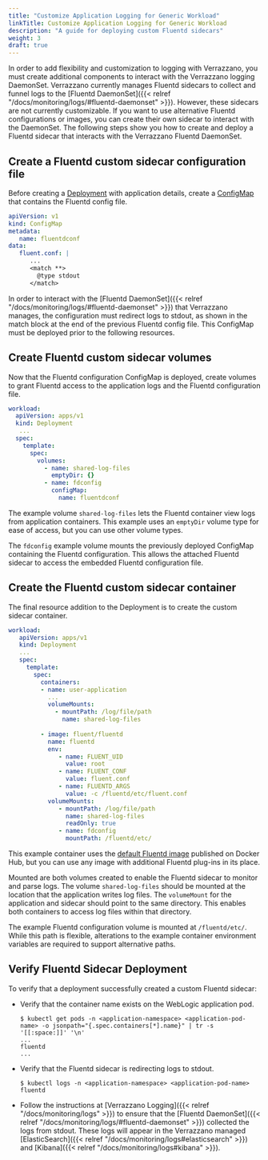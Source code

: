 ```yaml
---
title: "Customize Application Logging for Generic Workload"
linkTitle: Customize Application Logging for Generic Workload
description: "A guide for deploying custom Fluentd sidecars"
weight: 3
draft: true
---
```


In order to add flexibility and customization to logging with Verrazzano, you must create additional components to interact with the Verrazzano logging DaemonSet.
Verrazzano currently manages Fluentd sidecars to collect and funnel logs to the [Fluentd DaemonSet]({{< relref "/docs/monitoring/logs/#fluentd-daemonset" >}}).
However, these sidecars are not currently customizable. 
If you want to use alternative Fluentd configurations or images, you can create their own sidecar to interact with the DaemonSet.
The following steps show you how to create and deploy a Fluentd sidecar that interacts with the Verrazzano Fluentd DaemonSet.

## Create a Fluentd custom sidecar configuration file

Before creating a [Deployment](https://kubernetes.io/docs/concepts/workloads/controllers/deployment/) with application details, create a [ConfigMap](https://kubernetes.io/docs/concepts/configuration/configmap/) that contains the Fluentd config file.
```yaml
apiVersion: v1
kind: ConfigMap
metadata:
   name: fluentdconf
data:
   fluent.conf: |
      ...
      <match **>
        @type stdout
      </match>

```
In order to interact with the [Fluentd DaemonSet]({{< relref "/docs/monitoring/logs/#fluentd-daemonset" >}}) that Verrazzano manages, the configuration must redirect logs to stdout, as shown in the match block at the end of the previous Fluentd config file.
This ConfigMap must be deployed prior to the following resources.

## Create Fluentd custom sidecar volumes

Now that the Fluentd configuration ConfigMap is deployed, create volumes to grant Fluentd access to the application logs and the Fluentd configuration file.
```yaml
workload:
  apiVersion: apps/v1
  kind: Deployment
   ...
  spec:
    template:
      spec:
        volumes:
          - name: shared-log-files
            emptyDir: {}
          - name: fdconfig
            configMap:
              name: fluentdconf

```
The example volume `shared-log-files` lets the Fluentd container view logs from application containers. This example uses an `emptyDir` volume type for ease of access, but you can use other volume types.

The `fdconfig` example volume mounts the previously deployed ConfigMap containing the Fluentd configuration. This allows the attached Fluentd sidecar to access the embedded Fluentd configuration file.

## Create the Fluentd custom sidecar container

The final resource addition to the Deployment is to create the custom sidecar container.

```yaml
workload:
   apiVersion: apps/v1
   kind: Deployment
   ...
   spec:
     template:
       spec:
         containers:
         - name: user-application
           ...
           volumeMounts:
             - mountPath: /log/file/path
               name: shared-log-files
               
         - image: fluent/fluentd
           name: fluentd
           env:
              - name: FLUENT_UID
                value: root
              - name: FLUENT_CONF
                value: fluent.conf
              - name: FLUENTD_ARGS
                value: -c /fluentd/etc/fluent.conf
           volumeMounts:
              - mountPath: /log/file/path
                name: shared-log-files
                readOnly: true
              - name: fdconfig
                mountPath: /fluentd/etc/

```

This example container uses the [default Fluentd image](https://hub.docker.com/r/fluent/fluentd/) published on Docker Hub, but you can use any image with additional Fluentd plug-ins in its place.

Mounted are both volumes created to enable the Fluentd sidecar to monitor and parse logs.
The volume `shared-log-files` should be mounted at the location that the application writes log files.
The `volumeMount` for the application and sidecar should point to the same directory. 
This enables both containers to access log files within that directory.

The example Fluentd configuration volume is mounted at `/fluentd/etc/`. 
While this path is flexible, alterations to the example container environment variables are required to support alternative paths.

## Verify Fluentd Sidecar Deployment

To verify that a deployment successfully created a custom Fluentd sidecar:
- Verify that the container name exists on the WebLogic application pod.
  ```
  $ kubectl get pods -n <application-namespace> <application-pod-name> -o jsonpath="{.spec.containers[*].name}" | tr -s '[[:space:]]' '\n'
  ...
  fluentd
  ...
  ```
- Verify that the Fluentd sidecar is redirecting logs to stdout.
  ```
  $ kubectl logs -n <application-namespace> <application-pod-name> fluentd
  ```
- Follow the instructions at [Verrazzano Logging]({{< relref "/docs/monitoring/logs" >}}) to ensure that the [Fluentd DaemonSet]({{< relref "/docs/monitoring/logs/#fluentd-daemonset" >}}) collected the logs from stdout.
  These logs will appear in the Verrazzano managed [ElasticSearch]({{< relref "/docs/monitoring/logs#elasticsearch" >}}) and [Kibana]({{< relref "/docs/monitoring/logs#kibana" >}}).
